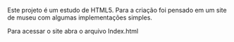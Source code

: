 Este projeto é um estudo de HTML5. Para a criação foi pensado em um site de museu com algumas implementações simples.

Para acessar o site abra o arquivo Index.html